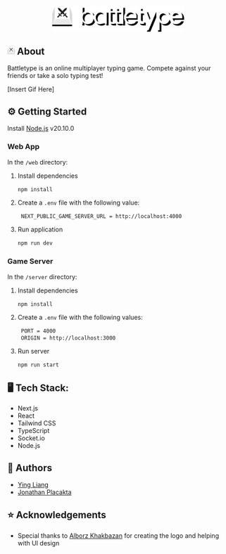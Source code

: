 <p align="center"> 
    <img src="./web/public/logo-cropped.svg"border-radius: 12px" width="300px" alt="logo">
</p>

## <img src="web\src\app\icon.png" height="17px" width="17px" alt="logo"> About
Battletype is an online multiplayer typing game. Compete against your friends or take a solo typing test!

[Insert Gif Here]

## ⚙️ Getting Started

Install [ Node.js](https://nodejs.org/en) v20.10.0

### Web App
In the `/web` directory:

1. Install dependencies

   ```sh
   npm install
   ```
2. Create a `.env` file with the following value:

   ```
    NEXT_PUBLIC_GAME_SERVER_URL = http://localhost:4000
   ```
5. Run application

   ```sh
   npm run dev
   ```

### Game Server
In the `/server` directory:

1. Install dependencies

   ```sh
   npm install
   ```
2. Create a `.env` file with the following values:

   ```
    PORT = 4000
    ORIGIN = http://localhost:3000
   ```
5. Run server

   ```sh
   npm run start
   ```

## 🖥️ Tech Stack:
* Next.js
* React 
* Tailwind CSS
* TypeScript 
* Socket.io 
* Node.js


## 📝 Authors 
* [Ying Liang](https://github.com/YingLiang2)
* [Jonathan Placakta](https://github.com/jonathanplacatka)

## ⭐ Acknowledgements
- Special thanks to [Alborz Khakbazan](https://github.com/alborzk) for creating the logo and helping with UI design